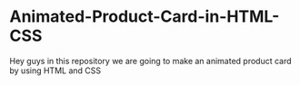 # Animated-Product-Card-in-HTML-CSS
Hey guys in this repository we are going to make an animated product card by using HTML and CSS
